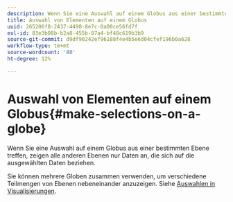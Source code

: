 ```yaml
---
description: Wenn Sie eine Auswahl auf einem Globus aus einer bestimmten Ebene treffen, zeigen alle anderen Ebenen nur Daten an, die sich auf die ausgewählten Daten beziehen.
title: Auswahl von Elementen auf einem Globus
uuid: 265206f8-2437-4490-8e7c-0a00ce56fd7f
exl-id: 83e3b08b-b2a8-455b-87a4-bf48c619b3b9
source-git-commit: d9df90242ef96188f4e4b5e6d04cfef196b0a628
workflow-type: tm+mt
source-wordcount: '80'
ht-degree: 12%

---
```


# Auswahl von Elementen auf einem Globus{#make-selections-on-a-globe}

Wenn Sie eine Auswahl auf einem Globus aus einer bestimmten Ebene treffen, zeigen alle anderen Ebenen nur Daten an, die sich auf die ausgewählten Daten beziehen.

Sie können mehrere Globen zusammen verwenden, um verschiedene Teilmengen von Ebenen nebeneinander anzuzeigen. Siehe [Auswahlen in Visualisierungen](../../../../home/c-get-started/c-vis/c-sel-vis/c-sel-vis.md#concept-012870ec22c7476e9afbf3b8b2515746).
